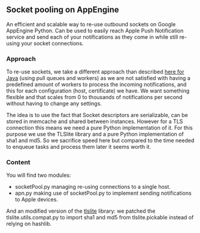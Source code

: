 ## Socket pooling on AppEngine ##

An efficient and scalable way to re-use outbound sockets on Google AppEngine Python.
Can be used to easily reach Apple Push Notification service and send each of your notifications as they come in while still re-using your socket connections.

### Approach ###
To re-use sockets, we take a different approach than described [here for Java](http://googlecloudplatform.blogspot.fr/2013/07/google-app-engine-takes-pain-out-of-sending-ios-push-notifications.html) (using pull queues and workers)
as we are not satisfied with having a predefined amount of workers to process the incoming notifications, and this for each configuration (host, certificate) we have.
We want something flexible and that scales from 0 to thousands of notifications per second without having to change any settings.

The idea is to use the fact that Socket descriptors are serializable, can be stored in memcache and shared between instances.
However for a TLS connection this means we need a pure Python implementation of it. For this purpose we use the TLSlite library and a pure Python implementation of sha1 and md5.
So we sacrifice speed here but compared to the time needed to enqueue tasks and process them later it seems worth it.


### Content ###
You will find two modules:

- socketPool.py managing re-using connections to a single host.
- apn.py making use of socketPool.py to implement sending notifications to Apple devices.

And an modified version of the [tlslite](https://github.com/trevp/tlslite) library:
we patched the tlslite.utils.compat.py to import sha1 and md5 from tlslite.pickable instead of relying on hashlib.
